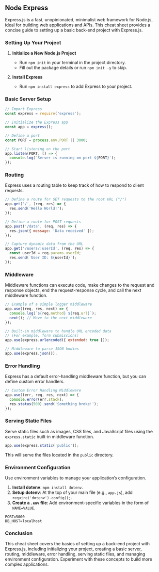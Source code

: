 ## Node Express

Express.js is a fast, unopinionated, minimalist web framework for Node.js, ideal for building web applications and APIs. This cheat sheet provides a concise guide to setting up a basic back-end project with Express.js.

### Setting Up Your Project

1. **Initialize a New Node.js Project**
   - Run `npm init` in your terminal in the project directory.
   - Fill out the package details or run `npm init -y` to skip.

2. **Install Express**
   - Run `npm install express` to add Express to your project.

### Basic Server Setup

```javascript
// Import Express
const express = require('express');

// Initialize the Express app
const app = express();

// Define a port
const PORT = process.env.PORT || 3000;

// Start listening on the port
app.listen(PORT, () => {
  console.log(`Server is running on port ${PORT}`);
});
```

### Routing

Express uses a routing table to keep track of how to respond to client requests.

```javascript
// Define a route for GET requests to the root URL ("/")
app.get('/', (req, res) => {
  res.send('Hello World!');
});

// Define a route for POST requests
app.post('/data', (req, res) => {
  res.json({ message: 'Data received' });
});

// Capture dynamic data from the URL
app.get('/users/:userId', (req, res) => {
  const userId = req.params.userId;
  res.send(`User ID: ${userId}`);
});
```

### Middleware

Middleware functions can execute code, make changes to the request and response objects, end the request-response cycle, and call the next middleware function.

```javascript
// Example of a simple logger middleware
app.use((req, res, next) => {
  console.log(`${req.method} ${req.url}`);
  next(); // Move to the next middleware
});

// Built-in middleware to handle URL encoded data
// (For example, form submissions)
app.use(express.urlencoded({ extended: true }));

// Middleware to parse JSON bodies
app.use(express.json());
```

### Error Handling

Express has a default error-handling middleware function, but you can define custom error handlers.

```javascript
// Custom Error Handling Middleware
app.use((err, req, res, next) => {
  console.error(err.stack);
  res.status(500).send('Something broke!');
});
```

### Serving Static Files

Serve static files such as images, CSS files, and JavaScript files using the `express.static` built-in middleware function.

```javascript
app.use(express.static('public'));
```

This will serve the files located in the `public` directory.

### Environment Configuration

Use environment variables to manage your application’s configuration.

1. **Install dotenv**: `npm install dotenv`.
2. **Setup dotenv**: At the top of your main file (e.g., `app.js`), add `require('dotenv').config();`.
3. **Create a `.env` file**: Add environment-specific variables in the form of `NAME=VALUE`.

```plaintext
PORT=5000
DB_HOST=localhost
```

### Conclusion

This cheat sheet covers the basics of setting up a back-end project with Express.js, including initializing your project, creating a basic server, routing, middleware, error handling, serving static files, and managing environment configuration. Experiment with these concepts to build more complex applications.